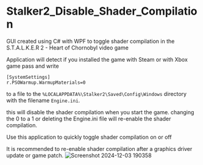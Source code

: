 # Stalker2_Disable_Shader_Compilation
GUI created using C# with WPF to toggle shader compilation in the S.T.A.L.K.E.R 2 - Heart of Chornobyl video game


Application will detect if you installed the game with Steam or with Xbox game pass and write

`[SystemSettings]`<br>
`r.PSOWarmup.WarmupMaterials=0`

to a file to the `%LOCALAPPDATA%\Stalker2\Saved\Config\Windows` directory with the filename `Engine.ini`.



this will disable the shader compilation when you start the game. 
changing the 0 to a 1 or deleting the Engine.ini file will re-enable the shader compilation. 

Use this application to quickly toggle shader compilation on or off

It is recommended to re-enable shader compilation after a graphics driver update or game patch. 
![Screenshot 2024-12-03 190358](https://github.com/user-attachments/assets/f457de64-4881-4775-adec-b6a0671c1bdb)

